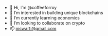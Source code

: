 - 👋 Hi, I’m @coffeeforroy
- 👀 I’m interested in building unique blockchains
- 🌱 I’m currently learning economics
- 💞️ I’m looking to collaborate on crypto
- 📫 niswarti@gmail.com

<!---
coffeeforroy/coffeeforroy is a ✨ special ✨ repository because its `README.md` (this file) appears on your GitHub profile.
You can click the Preview link to take a look at your changes.
--->

